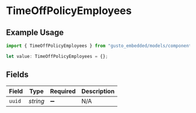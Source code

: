 # TimeOffPolicyEmployees

## Example Usage

```typescript
import { TimeOffPolicyEmployees } from "gusto_embedded/models/components";

let value: TimeOffPolicyEmployees = {};
```

## Fields

| Field              | Type               | Required           | Description        |
| ------------------ | ------------------ | ------------------ | ------------------ |
| `uuid`             | *string*           | :heavy_minus_sign: | N/A                |